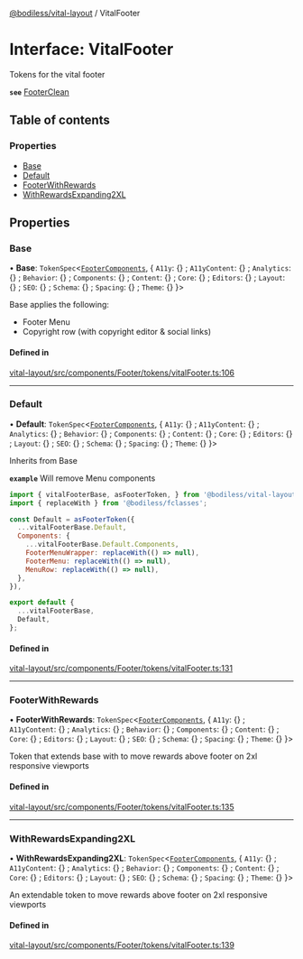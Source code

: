 [@bodiless/vital-layout](../README.md) / VitalFooter

# Interface: VitalFooter

Tokens for the vital footer

**`see`** [FooterClean](../README.md#footerclean)

## Table of contents

### Properties

- [Base](VitalFooter.md#base)
- [Default](VitalFooter.md#default)
- [FooterWithRewards](VitalFooter.md#footerwithrewards)
- [WithRewardsExpanding2XL](VitalFooter.md#withrewardsexpanding2xl)

## Properties

### Base

• **Base**: `TokenSpec`<[`FooterComponents`](FooterComponents.md), { `A11y`: {} ; `A11yContent`: {} ; `Analytics`: {} ; `Behavior`: {} ; `Components`: {} ; `Content`: {} ; `Core`: {} ; `Editors`: {} ; `Layout`: {} ; `SEO`: {} ; `Schema`: {} ; `Spacing`: {} ; `Theme`: {}  }\>

Base applies the following:
- Footer Menu
- Copyright row (with copyright editor & social links)

#### Defined in

[vital-layout/src/components/Footer/tokens/vitalFooter.ts:106](https://github.com/johnsonandjohnson/Bodiless-JS/blob/0e078dc60/packages/vital-layout/src/components/Footer/tokens/vitalFooter.ts#L106)

___

### Default

• **Default**: `TokenSpec`<[`FooterComponents`](FooterComponents.md), { `A11y`: {} ; `A11yContent`: {} ; `Analytics`: {} ; `Behavior`: {} ; `Components`: {} ; `Content`: {} ; `Core`: {} ; `Editors`: {} ; `Layout`: {} ; `SEO`: {} ; `Schema`: {} ; `Spacing`: {} ; `Theme`: {}  }\>

Inherits from Base

**`example`** Will remove Menu components
```js
import { vitalFooterBase, asFooterToken, } from '@bodiless/vital-layout';
import { replaceWith } from '@bodiless/fclasses';

const Default = asFooterToken({
  ...vitalFooterBase.Default,
  Components: {
    ...vitalFooterBase.Default.Components,
    FooterMenuWrapper: replaceWith(() => null),
    FooterMenu: replaceWith(() => null),
    MenuRow: replaceWith(() => null),
  },
}),

export default {
  ...vitalFooterBase,
  Default,
};
```

#### Defined in

[vital-layout/src/components/Footer/tokens/vitalFooter.ts:131](https://github.com/johnsonandjohnson/Bodiless-JS/blob/0e078dc60/packages/vital-layout/src/components/Footer/tokens/vitalFooter.ts#L131)

___

### FooterWithRewards

• **FooterWithRewards**: `TokenSpec`<[`FooterComponents`](FooterComponents.md), { `A11y`: {} ; `A11yContent`: {} ; `Analytics`: {} ; `Behavior`: {} ; `Components`: {} ; `Content`: {} ; `Core`: {} ; `Editors`: {} ; `Layout`: {} ; `SEO`: {} ; `Schema`: {} ; `Spacing`: {} ; `Theme`: {}  }\>

Token that extends base with to move rewards above footer on 2xl responsive viewports

#### Defined in

[vital-layout/src/components/Footer/tokens/vitalFooter.ts:135](https://github.com/johnsonandjohnson/Bodiless-JS/blob/0e078dc60/packages/vital-layout/src/components/Footer/tokens/vitalFooter.ts#L135)

___

### WithRewardsExpanding2XL

• **WithRewardsExpanding2XL**: `TokenSpec`<[`FooterComponents`](FooterComponents.md), { `A11y`: {} ; `A11yContent`: {} ; `Analytics`: {} ; `Behavior`: {} ; `Components`: {} ; `Content`: {} ; `Core`: {} ; `Editors`: {} ; `Layout`: {} ; `SEO`: {} ; `Schema`: {} ; `Spacing`: {} ; `Theme`: {}  }\>

An extendable token to move rewards above footer on 2xl responsive viewports

#### Defined in

[vital-layout/src/components/Footer/tokens/vitalFooter.ts:139](https://github.com/johnsonandjohnson/Bodiless-JS/blob/0e078dc60/packages/vital-layout/src/components/Footer/tokens/vitalFooter.ts#L139)
